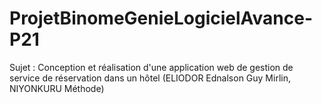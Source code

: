 # ProjetBinomeGenieLogicielAvance-P21
Sujet : Conception et réalisation d'une application web de gestion de service de réservation dans un hôtel (ELIODOR Ednalson Guy Mirlin, NIYONKURU Méthode)
